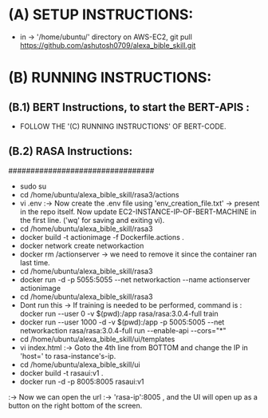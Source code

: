 # (A) SETUP INSTRUCTIONS:

* in -> '/home/ubuntu/' directory on AWS-EC2, git pull  https://github.com/ashutosh0709/alexa_bible_skill.git 




# (B) RUNNING INSTRUCTIONS:
## (B.1) BERT Instructions, to start the BERT-APIS : 
* FOLLOW THE '(C) RUNNING INSTRUCTIONS' OF BERT-CODE.





## (B.2) RASA Instructions:
#################################
* sudo su
* cd /home/ubuntu/alexa_bible_skill/rasa3/actions
* vi .env  :-> Now create the .env file using 'env_creation_file.txt' -> present in the repo itself. Now update EC2-INSTANCE-IP-OF-BERT-MACHINE in the first line.   ('wq' for saving and exiting vi).
* cd /home/ubuntu/alexa_bible_skill/rasa3
* docker build -t actionimage -f Dockerfile.actions .
* docker network create networkaction
* docker rm /actionserver -> we need to remove it since the container ran last time.
* cd /home/ubuntu/alexa_bible_skill/rasa3
* docker run -d -p 5055:5055 --net networkaction --name actionserver actionimage 
* cd /home/ubuntu/alexa_bible_skill/rasa3
* Dont run this -> If training is needed to be performed, command is :  docker run --user 0 -v $(pwd):/app rasa/rasa:3.0.4-full train
* docker run --user 1000 -d -v $(pwd):/app -p 5005:5005 --net networkaction rasa/rasa:3.0.4-full run --enable-api --cors="*"
* cd /home/ubuntu/alexa_bible_skill/ui/templates
* vi index.html :-> Goto the 4th line from BOTTOM and change the IP in 'host=' to rasa-instance's-ip.
* cd /home/ubuntu/alexa_bible_skill/ui
* docker build -t rasaui:v1 .
* docker run -d -p 8005:8005 rasaui:v1

:-> Now we can open the url :-> 'rasa-ip':8005 , and the UI will open up as a button on the right bottom of the screen.













